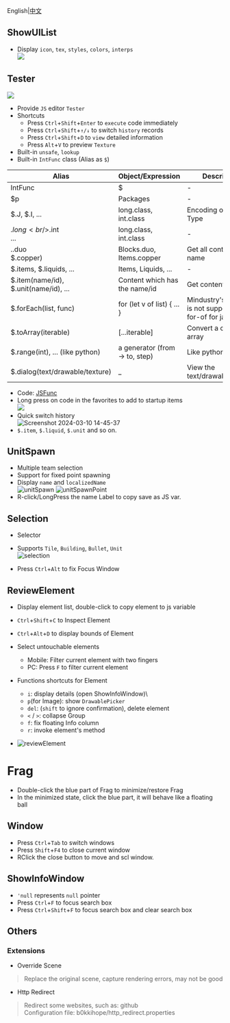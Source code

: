 English|[中文](index.md)

## ShowUIList

- Display `icon`, `tex`, `styles`, `colors`, `interps`\
  ![](./screenshots/UIList.png)

## Tester

![](./screenshots/tester.png)

- Provide `JS` editor `Tester`
- Shortcuts
    - Press `Ctrl`+`Shift`+`Enter` to `execute` code immediately
    - Press `Ctrl`+`Shift`+`↑/↓` to switch `history` records
    - Press `Ctrl`+`Shift`+`D` to `view` detailed information
    - Press `Alt`+`V` to preview `Texture`
- Built-in `unsafe`, `lookup`
- Built-in `IntFunc` class (Alias as `$`)

| Alias                                    | Object/Expression              | Description                                                     |
|------------------------------------------|--------------------------------|-----------------------------------------------------------------|
| IntFunc                                  | $                              | -                                                               |
| $p                                       | Packages                       | -                                                               |
| $.J, $.I, ...                            | long.class, int.class          | Encoding of Primitive Type                                      |
| $.long<br/>$.int<br>...                  | long.class, int.class          | -                                                               |
| $.%contentName% (<br>$.duo<br/>$.copper) | Blocks.duo, Items.copper       | Get all content by name                                         |
| $.items, $.liquids, ...                  | Items, Liquids, ...            | -                                                               |
| $.item(name/id), $.unit(name/id), ...    | Content which has the name/id  | Get content by name                                             |
| $.forEach(list, func)                    | for (let v of list) { ... }    | Mindustry's RhinoJS is not supported the for-of for java object |
| $.toArray(iterable)                      | [...iterable]                  | Convert a object to array                                       |
| $.range(int), ... (like python)          | a generator (from -> to, step) | Like python                                                     |
| $.dialog(text/drawable/texture)          | _                              | View the text/drawable/texture                                  |

- Code: [JSFunc](https://github.com/i-hope1/mod-tools/src/modtools/utils/JSFunc.java)
- Long press on code in the favorites to add to startup items\
  ![](./screenshots/startup.png)
- Quick switch history\
  ![Screenshot 2024-03-10 14-45-37](https://github.com/I-hope1/mod-tools/assets/78016895/4918af35-19af-4fab-b961-70bdc8679fe8)
- `$.item`, `$.liquid`, `$.unit` and so on.

## UnitSpawn

- Multiple team selection
- Support for fixed point spawning
- Display `name` and `localizedName`\
  ![unitSpawn](./screenshots/unit_spawn.png)
  ![unitSpawnPoint](./screenshots/unitspawnpoint.gif)
- R-click/LongPress the name Label to copy save as JS var.

## Selection

- Selector
- Supports `Tile`, `Building`, `Bullet`, `Unit`\
  ![selection](./screenshots/selection.png)

- Press `Ctrl`+`Alt` to fix Focus Window

## ReviewElement

- Display element list, double-click to copy element to js variable
- `Ctrl`+`Shift`+`C` to Inspect Element
- `Ctrl`+`Alt`+`D` to display bounds of Element
- Select untouchable elements
    - Mobile: Filter current element with two fingers
    - PC: Press `F` to filter current element
- Functions shortcuts for Element
    - `i`: display details (open ShowInfoWindow)\
    - `p`(for Image):  show `DrawablePicker`
    - `del`: (`shift` to ignore confirmation), delete element
    - `<` / `>`: collapse Group
    - `f`: fix floating Info column
    - `r`: invoke element's method

- ![reviewElement](./screenshots/review_element.png)

# Frag

- Double-click the blue part of Frag to minimize/restore Frag
- In the minimized state, click the blue part, it will behave like a floating ball

## Window

- Press `Ctrl`+`Tab` to switch windows
- Press `Shift`+`F4` to close current window
- RClick the close button to move and scl window.

## ShowInfoWindow

- `'null` represents `null` pointer
- Press `Ctrl`+`F` to focus search box
- Press `Ctrl`+`Shift`+`F` to focus search box and clear search box

## Others

### Extensions

- Override Scene

> Replace the original scene, capture rendering errors, may not be good

- Http Redirect

> Redirect some websites, such as: github\
> Configuration file: b0kkihope/http_redirect.properties
